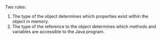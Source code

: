 Two	rules:

1. The type of the object determines which properties exist within 
the object in memory. 
2. The type	of the reference to the object determines which methods 
and variables are accessible to the Java program.
